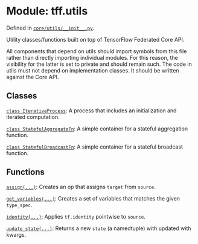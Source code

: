 <div itemscope itemtype="http://developers.google.com/ReferenceObject">
<meta itemprop="name" content="tff.utils" />
<meta itemprop="path" content="Stable" />
</div>

# Module: tff.utils



Defined in [`core/utils/__init__.py`](http://github.com/tensorflow/federated/tree/master/tensorflow_federated/python/core/utils/__init__.py).

<!-- Placeholder for "Used in" -->

Utility classes/functions built on top of TensorFlow Federated Core API.

All components that depend on utils should import symbols from this file rather
than directly importing individual modules. For this reason, the visibility for
the latter is set to private and should remain such. The code in utils must not
depend on implementation classes. It should be written against the Core API.

## Classes

[`class IterativeProcess`](../tff/utils/IterativeProcess.md): A process that includes an initialization and iterated computation.

[`class StatefulAggregateFn`](../tff/utils/StatefulAggregateFn.md): A simple container for a stateful aggregation function.

[`class StatefulBroadcastFn`](../tff/utils/StatefulBroadcastFn.md): A simple container for a stateful broadcast function.

## Functions

[`assign(...)`](../tff/utils/assign.md): Creates an op that assigns `target` from `source`.

[`get_variables(...)`](../tff/utils/get_variables.md): Creates a set of variables that matches the given `type_spec`.

[`identity(...)`](../tff/utils/identity.md): Applies `tf.identity` pointwise to `source`.

[`update_state(...)`](../tff/utils/update_state.md): Returns a new `state` (a namedtuple) with updated with kwargs.

